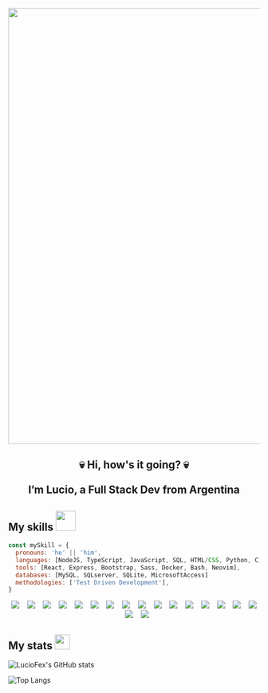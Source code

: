 <p align="center">
  <img src="https://user-images.githubusercontent.com/63211038/209569061-a80990d0-d3f2-46fd-bd28-6a66380d7c9e.png" width="875" align="center">
</p>

<!-- <h1 align="center"> 💀 Hi, how's it going? 💀 </h1> -->

<h2 align="center">
  💀 Hi, how's it going? 💀
  <br><br>
  I’m Lucio, a Full Stack Dev from Argentina
</h2>

## My skills <img src="https://media1.giphy.com/media/3o7WIx7urV838kHFzW/giphy.gif?cid=ecf05e474573e1jo5fxw8i4t0jhi3h5spdqcakqfshgjbmn2&rid=giphy.gif&ct=s" width="40">
```js
const mySkill = {
  pronouns: 'he' || 'him',
  languages: [NodeJS, TypeScript, JavaScript, SQL, HTML/CSS, Python, C],
  tools: [React, Express, Bootstrap, Sass, Docker, Bash, Neovim],
  databases: [MySQL, SQLserver, SQLite, MicrosoftAccess]
  methodologies: ['Test Driven Development'],
}
```

<p align="center">
    <img src="https://img.shields.io/badge/-TypeScript-000?&logo=typescript&labelColor=1F2430&color=1F2430&logoColor=21b7f2"></img>
&nbsp&nbsp
    <img src="https://img.shields.io/badge/-JavaScript-000?&logo=javascript&labelColor=1F2430&color=1F2430&logoColor=F7DF1E"></img>
&nbsp&nbsp
  <img src="https://img.shields.io/badge/-Python-000?&logo=python&labelColor=1F2430&color=1F2430&logoColor=1eafcc"></img>
&nbsp&nbsp
    <img src="https://img.shields.io/badge/-C-000?&logo=c&labelColor=1F2430&color=1F2430&logoColor=3eb8e8"></img>
&nbsp&nbsp
  <img src="https://img.shields.io/badge/-Express.js-000?&logo=express&labelColor=1F2430&color=1F2430&logoColor=fcfcfc"></img>
&nbsp&nbsp
    <img src="https://img.shields.io/badge/-SQL%20Server-000?&logo=Microsoft%20SQL%20Server&labelColor=1F2430&color=1F2430&logoColor=bc252a"></img>
&nbsp&nbsp
    <img src="https://img.shields.io/badge/-PostgreSQL-000?&logo=postgresql&labelColor=1F2430&color=1F2430&logoColor=7f8ff9"></img>
&nbsp&nbsp
    <img src="https://img.shields.io/badge/-MySQL-000?&logo=mysql&labelColor=1F2430&color=1F2430&logoColor=fcda50"></img>
&nbsp&nbsp
    <img src="https://img.shields.io/badge/-Sass-000?&logo=sass&labelColor=1F2430&color=1F2430&logoColor=ffa3e8"></img>
&nbsp&nbsp
    <img src="https://img.shields.io/badge/-Neovim-000?&logo=neovim&labelColor=1F2430&color=1F2430&logoColor=5ee560"></img>
&nbsp&nbsp
    <img src="https://img.shields.io/badge/-SQLite-000?&logo=SQLite&labelColor=1F2430&color=1F2430&logoColor=54ADE1"></img>
&nbsp&nbsp
    <img src="https://img.shields.io/badge/-React-000?&logo=react&labelColor=1F2430&color=1F2430&logoColor=54e2ff"></img>
&nbsp&nbsp
    <img src="https://img.shields.io/badge/-Node.js-000?&logo=node.js&labelColor=1F2430&color=1F2430&logoColor=82AE1B"></img> 
&nbsp&nbsp
    <img src="https://img.shields.io/badge/-Bootstrap-000?&logo=bootstrap&labelColor=1F2430&color=1F2430&logoColor=c683f7"></img>
&nbsp&nbsp
    <img src="https://img.shields.io/badge/-CSS3-000?&logo=css3&labelColor=1F2430&color=1F2430&logoColor=27AAE0"></img>
&nbsp&nbsp
    <img src="https://img.shields.io/badge/-HTML5-000?&logo=html5&labelColor=1F2430&color=1F2430&logoColor=F1662A"></img>
&nbsp&nbsp
    <img src="https://img.shields.io/badge/-Docker-000?&logo=docker&labelColor=1F2430&color=1F2430&logoColor=38d1f7"></img>
&nbsp&nbsp
    <img src="https://img.shields.io/badge/-Bash-000?&logo=GNU-Bash&labelColor=1F2430&color=1F2430&logoColor=e8e8e8"></img>
</p>

## My stats <img src="https://media1.giphy.com/media/QtOt8WyYCGQBiJJ4ZJ/giphy.gif?cid=ecf05e478akguwkdt48em6rw22ld04x2j97et8a3ltlxwqnk&rid=giphy.gif&ct=s" width="30">

![LucioFex's GitHub stats](https://github-readme-stats-git-masterrstaa-rickstaa.vercel.app/api?username=LucioFex&show_icons=true&theme=ayu-mirage&border_radius=30)
<!-- ![Lucio](https://github-readme-stats-beryl.vercel.app/api?username=luciofex&show_icons=true&title_color=fff&icon_color=79ff97&text_color=9f9f9f&bg_color=151515) -->
![Top Langs](https://github-readme-stats-git-masterrstaa-rickstaa.vercel.app/api/top-langs/?username=LucioFex&theme=ayu-mirage&border_radius=30&layout=compact&langs_count=6)
